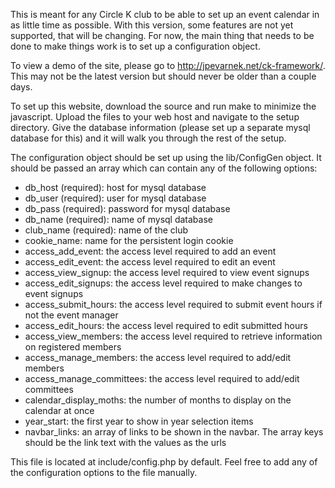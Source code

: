 This is meant for any Circle K club to be able to set up an event calendar in
as little time as possible.  With this version, some features are not yet
supported, that will be changing.  For now, the main thing that needs to be
done to make things work is to set up a configuration object.

To view a demo of the site, please go to http://jpevarnek.net/ck-framework/.
This may not be the latest version but should never be older than a couple
days.

To set up this website, download the source and run make to minimize the
javascript.  Upload the files to your web host and navigate to the setup
directory.  Give the database information (please set up a separate mysql
database for this) and it will walk you through the rest of the setup.

The configuration object should be set up using the lib/ConfigGen object.  It
should be passed an array which can contain any of the following options:

*  db_host (required): host for mysql database
*  db_user (required): user for mysql database
*  db_pass (required): password for mysql database
*  db_name (required): name of mysql database
*  club_name (required): name of the club
*  cookie_name: name for the persistent login cookie
*  access_add_event: the access level required to add an event
*  access_edit_event: the access level required to edit an event
*  access_view_signup: the access level required to view event signups
*  access_edit_signups: the access level required to make changes to event
   signups
*  access_submit_hours: the access level required to submit event hours if not
   the event manager
*  access_edit_hours: the access level required to edit submitted hours
*  access_view_members: the access level required to retrieve information on
   registered members
*  access_manage_members: the access level required to add/edit members
*  access_manage_committees: the access level required to add/edit committees
*  calendar_display_moths: the number of months to display on the calendar at once
*  year_start: the first year to show in year selection items
*  navbar_links: an array of links to be shown in the navbar.  The array keys
   should be the link text with the values as the urls

This file is located at include/config.php by default.  Feel free to add any of
the configuration options to the file manually.
